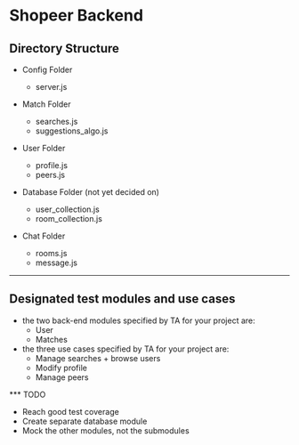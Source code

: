# Shopeer Backend

## Directory Structure

- Config Folder
    - server.js

- Match Folder
    - searches.js
    - suggestions_algo.js

- User Folder
    - profile.js
    - peers.js

- Database Folder (not yet decided on)
    - user_collection.js
    - room_collection.js

- Chat Folder
    - rooms.js
    - message.js


----------------------------------------------------

## Designated test modules and use cases
- the two back-end modules specified by TA for your project are: 
    - User
    - Matches
- the three use cases specified by TA for your project are:
    - Manage searches + browse users
    - Modify profile
    - Manage peers


*** TODO
- Reach good test coverage
- Create separate database module
- Mock the other modules, not the submodules